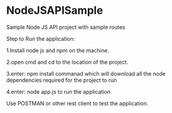 # NodeJSAPISample
Sample Node JS API project with sample routes


Step to Run the application:

1.Install node js and npm on the machine.

2.open cmd and cd to the location of the project.

3.enter: npm install  commanad which will download all the node dependencies required for the project to run

4.enter: node app.js to run the application

Use POSTMAN or other rest client to test the application.
